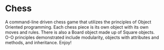 # Chess
A command-line driven chess game that utilizes the principles of Object Oriented programming.
Each chess piece is its own object with its own moves and rules. There is also a Board object made up of Square objects.
O-O principles demonstrated include modularity, objects with attributes and methods, and inheritance.
Enjoy!
